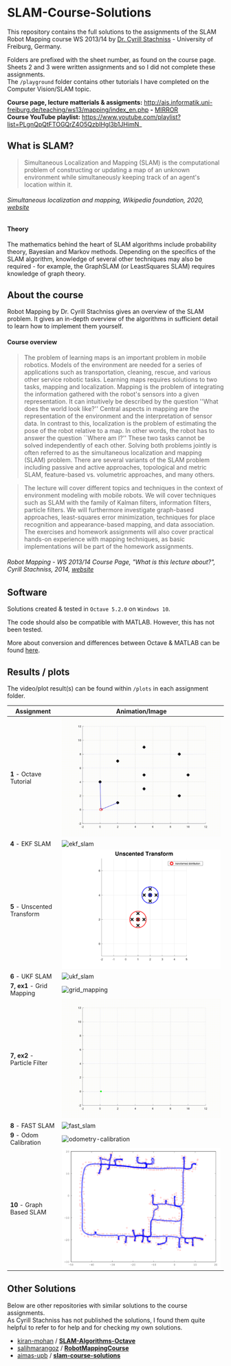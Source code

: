 # SLAM-Course-Solutions 
This repository contains the full solutions to the assignments of the SLAM Robot Mapping course WS 2013/14 by [Dr. Cyrill Stachniss](http://www.informatik.uni-freiburg.de/~stachnis) - University of Freiburg, Germany.

Folders are prefixed with the sheet number, as found on the course page.   
Sheets 2 and 3 were written assignments and so I did not complete these assignments.   
The `/playground` folder contains other tutorials I have completed on the Computer Vision/SLAM topic.

**Course page, lecture matterials & assigments:**  http://ais.informatik.uni-freiburg.de/teaching/ws13/mapping/index_en.php  **-**  [MIRROR](https://web.archive.org/web/20191216041354/http://ais.informatik.uni-freiburg.de/teaching/ws13/mapping/index_en.php)   
**Course YouTube playlist:** https://www.youtube.com/playlist?list=PLgnQpQtFTOGQrZ4O5QzbIHgl3b1JHimN_

## What is SLAM?
> Simultaneous Localization and Mapping (SLAM) is the computational problem of constructing or updating a map of an unknown environment while simultaneously keeping track of an agent's location within it.   

######  *Simultaneous localization and mapping*, Wikipedia foundation, 2020, [website](https://en.wikipedia.org/wiki/Simultaneous_localization_and_mapping)

#### Theory
The mathematics behind the heart of SLAM algorithms include probability theory, Bayesian and Markov methods. Depending on the specifics of the SLAM algorithm, knowledge of several other techniques may also be required - for example, the GraphSLAM (or LeastSquares SLAM) requires knowledge of graph theory.   
   
   
## About the course
Robot Mapping by Dr. Cyrill Stachniss gives an overview of the SLAM problem. It gives an in-depth overview of the algorithms in sufficient detail to learn how to implement them yourself.

#### Course overview
>The problem of learning maps is an important problem in mobile robotics. Models of the environment are needed for a series of applications such as transportation, cleaning, rescue, and various other service robotic tasks. Learning maps requires solutions to two tasks, mapping and localization. Mapping is the problem of integrating the information gathered with the robot's sensors into a given representation. It can intuitively be described by the question ''What does the world look like?'' Central aspects in mapping are the representation of the environment and the interpretation of sensor data. In contrast to this, localization is the problem of estimating the pose of the robot relative to a map. In other words, the robot has to answer the question ``Where am I?'' These two tasks cannot be solved independently of each other. Solving both problems jointly is often referred to as the simultaneous localization and mapping (SLAM) problem. There are several variants of the SLAM problem including passive and active approaches, topological and metric SLAM, feature-based vs. volumetric approaches, and many others.   

>The lecture will cover different topics and techniques in the context of environment modeling with mobile robots. We will cover techniques such as SLAM with the family of Kalman filters, information filters, particle filters. We will furthermore investigate graph-based approaches, least-squares error minimization, techniques for place recognition and appearance-based mapping, and data association. The exercises and homework assignments will also cover practical hands-on experience with mapping techniques, as basic implementations will be part of the homework assignments.

######  *Robot Mapping - WS 2013/14 Course Page*, "What is this lecture about?", Cyrill Stachniss, 2014, [website](http://ais.informatik.uni-freiburg.de/teaching/ws13/mapping/index_en.php)

## Software
Solutions created & tested in `Octave 5.2.0` on `Windows 10`.       

The code should also be compatible with MATLAB. However, this has not been tested.   

More about conversion and differences between Octave & MATLAB can be found [here](https://en.wikibooks.org/wiki/MATLAB_Programming/Differences_between_Octave_and_MATLAB).

## Results / plots
The video/plot result(s) can be found within `/plots` in each assignment folder.

| Assignment                   | Animation/Image                                                             | 
| ---------------------------- | --------------------------------------------------------------------------- | 
| **1** - Octave Tutorial      | ![octave_tutorial](s1_octave_tutorial/plots/odom.gif)                       | 
| **4** - EKF SLAM             | ![ekf_slam](s4_ekf_slam/plots/ekf.gif)                                      | 
| **5** - Unscented Transform  | ![unscented](s5_unscented_transform/plots/unscented.png)                    | 
| **6** - UKF SLAM             | ![ukf_slam](s6_ukf_slam/plots/ukf.gif)                                      | 
| **7, ex1** - Grid Mapping    | ![grid_mapping](s7_ex1_gridmaps/plots/)                                     | 
| **7, ex2** - Particle Filter | ![particle_filter](s7_ex2_particle_filter/plots/pf.gif)                     | 
| **8** - FAST SLAM            | ![fast_slam](s8_fast_slam/plots/fast_slam.gif)                              | 
| **9** - Odom Calibration     | ![odometry-calibration](s9_odom_calib/plotsodometry-calibration-result.png) | 
| **10** - Graph Based SLAM    | ![graph-based-slam_dlr](s10_graph-based_slam/plots/dlr.png)                 | 

## Other Solutions
Below are other repositories with similar solutions to the course assignments.   
As Cyrill Stachniss has not published the solutions, I found them quite helpful to refer to for help and for checking my own solutions.
 -  [kiran-mohan](https://github.com/kiran-mohan) / **[SLAM-Algorithms-Octave](https://github.com/kiran-mohan/SLAM-Algorithms-Octave)**
 -  [salihmarangoz](https://github.com/salihmarangoz) / **[RobotMappingCourse](https://github.com/salihmarangoz/RobotMappingCourse)**
 -  [aimas-upb](https://github.com/aimas-upb) / **[slam-course-solutions](https://github.com/aimas-upb/slam-course-solutions)**
